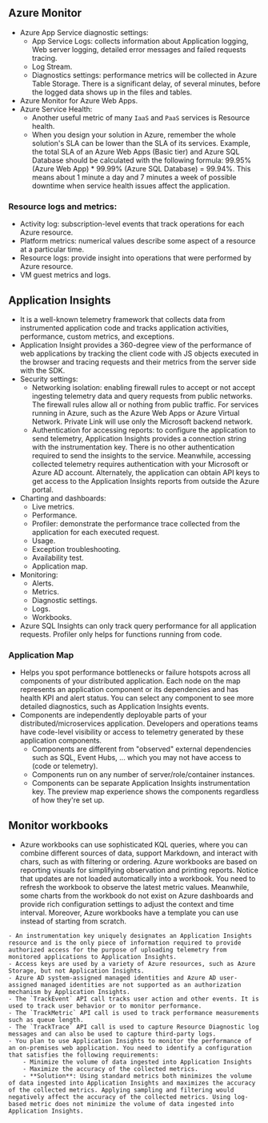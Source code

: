 ## Azure Monitor
- Azure App Service diagnostic settings:
	- App Service Logs: collects information about Application logging, Web server logging, detailed error messages and failed requests tracing.
	- Log Stream.
	- Diagnostics settings: performance metrics will be collected in Azure Table Storage. There is a significant delay, of several minutes, before the logged data shows up in the files and tables.
- Azure Monitor for Azure Web Apps.
- Azure Service Health:
	- Another useful metric of many `IaaS` and `PaaS` services is Resource health.
	- When you design your solution in Azure, remember the whole solution's SLA can be lower than the SLA of its services. Example, the total SLA of an Azure Web Apps (Basic tier) and Azure SQL Database should be calculated with the following formula: 99.95% (Azure Web App) * 99.99% (Azure SQL Database) = 99.94%. This means about 1 minute a day and 7 minutes a week of possible downtime when service health issues affect the application.
### Resource logs and metrics:
- Activity log: subscription-level events that track operations for each Azure resource.
- Platform metrics: numerical values describe some aspect of a resource at a particular time.
- Resource logs: provide insight into operations that were performed by Azure resource.
- VM guest metrics and logs.
## Application Insights
- It is a well-known telemetry framework that collects data from instrumented application code and tracks application activities, performance, custom metrics, and exceptions.
- Application Insight provides a 360-degree view of the performance of web applications by tracking the client code with JS objects executed in the browser and tracing requests and their metrics from the server side with the SDK.
- Security settings:
	- Networking isolation: enabling firewall rules to accept or not accept ingesting telemetry data and query requests from public networks. The firewall rules allow all or nothing from public traffic. For services running in Azure, such as the Azure Web Apps or Azure Virtual Network. Private Link will use only the Microsoft backend network.
	- Authentication for accessing reports: to configure the application to send telemetry, Application Insights provides a connection string with the instrumentation key. There is no other authentication required to send the insights to the service. Meanwhile, accessing collected telemetry requires authentication with your Microsoft or Azure AD account. Alternately, the application can obtain API keys to get access to the Application Insights reports from outside the Azure portal.
- Charting and dashboards:
	- Live metrics.
	- Performance.
	- Profiler: demonstrate the performance trace collected from the application for each executed request.
	- Usage.
	- Exception troubleshooting.
	- Availability test.
	- Application map.
- Monitoring:
	- Alerts.
	- Metrics.
	- Diagnostic settings.
	- Logs.
	- Workbooks.
- Azure SQL Insights can only track query performance for all application requests. Profiler only helps for functions running from code.
### Application Map 
- Helps you spot performance bottlenecks or failure hotspots across all components of your distributed application. Each node on the map represents an application component or its dependencies and has health KPI and alert status. You can select any component to see more detailed diagnostics, such as Application Insights events.
- Components are independently deployable parts of your distributed/microservices application. Developers and operations teams have code-level visibility or access to telemetry generated by these application components.
	- Components are different from "observed" external dependencies such as SQL, Event Hubs, ... which you may not have access to (code or telemetry).
	- Components run on any number of server/role/container instances.
	- Components can be separate Application Insights instrumentation key. The preview map experience shows the components regardless of how they're set up.
	
## Monitor workbooks
- Azure workbooks can use sophisticated KQL queries, where you can combine different sources of data, support Markdown, and interact with chars, such as with filtering or ordering. Azure workbooks are based on reporting visuals for simplifying observation and printing reports. Notice that updates are not loaded automatically into a workbook. You need to refresh the workbook to observe the latest metric values. Meanwhile, some charts from the workbook do not exist on Azure dashboards and provide rich configuration settings to adjust the context and time interval. Moreover, Azure workbooks have a template you can use instead of starting from scratch.
```ad-note
- An instrumentation key uniquely designates an Application Insights resource and is the only piece of information required to provide authorized access for the purpose of uploading telemetry from monitored applications to Application Insights.
- Access keys are used by a variety of Azure resources, such as Azure Storage, but not Application Insights.
- Azure AD system-assigned managed identities and Azure AD user-assigned managed identities are not supported as an authorization mechanism by Application Insights.
- The `TrackEvent` API call tracks user action and other events. It is used to track user behavior or to monitor performance.
- The `TrackMetric` API call is used to track performance measurements such as queue length.
- The `TrackTrace` API call is used to capture Resource Diagnostic log messages and can also be used to capture third-party logs.
- You plan to use Application Insights to monitor the performance of an on-premises web application. You need to identify a configuration that satisfies the following requirements:
	- Minimize the volume of data ingested into Application Insights
	- Maximize the accuracy of the collected metrics.
	- **Solution**: Using standard metrics both minimizes the volume of data ingested into Application Insights and maximizes the accuracy of the collected metrics. Applying sampling and filtering would negatively affect the accuracy of the collected metrics. Using log-based metric does not minimize the volume of data ingested into Application Insights.
```

